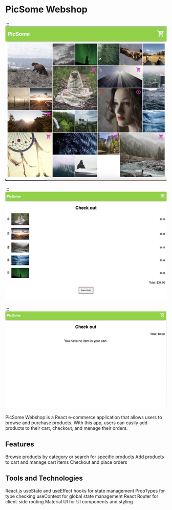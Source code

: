 # PicSome Webshop

:::![home](./public/images/home.jpeg)

:::![orders](./public/images/orders.jpeg)

:::![checkout](./public/images/checkout.jpeg)

PicSome Webshop is a React e-commerce application that allows users to browse and purchase products. With this app, users can easily add products to their cart, checkout, and manage their orders.

## Features

Browse products by category or search for specific products
Add products to cart and manage cart items
Checkout and place orders

## Tools and Technologies

React.js
useState and useEffect hooks for state management
PropTypes for type checking
useContext for global state management
React Router for client-side routing
Material UI for UI components and styling
